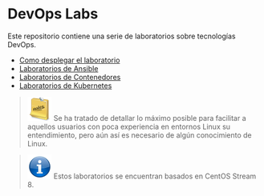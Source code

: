 # DevOps Labs

Este repositorio contiene una serie de laboratorios sobre tecnologías DevOps.

+ [Como desplegar el laboratorio](labs)
+ [Laboratorios de Ansible](labs-ansible)
+ [Laboratorios de Contenedores](labs-contenedores)
+ [Laboratorios de Kubernetes](labs-k8s)

> ![NOTA](imgs/note-icon.png) Se ha tratado de detallar lo máximo posible para facilitar a aquellos usuarios con poca experiencia en entornos Linux su entendimiento, pero aún así es necesario de algún conocimiento de Linux.

> ![INFORMACION](imgs/information-icon.png) Estos laboratorios se encuentran basados en CentOS Stream 8.